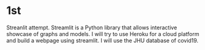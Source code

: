# 1st
Streanlit attempt. Streamlit is a Python library that allows interactive showcase of graphs and models. I will try to use Heroku for a cloud platform and build a webpage using streamlit. I will use the JHU database of covid19.
